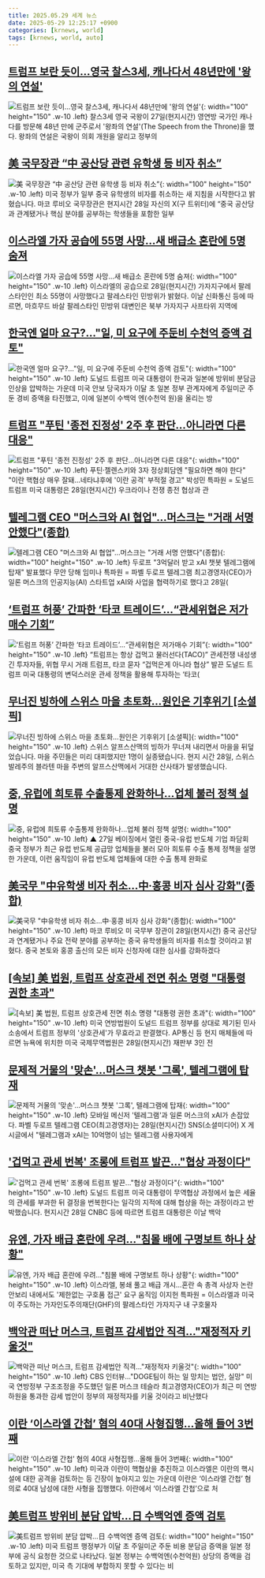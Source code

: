 ```yaml
---
title: 2025.05.29 세계 뉴스
date: 2025-05-29 12:25:17 +0900
categories: [krnews, world]
tags: [krnews, world, auto]
---
```

## [트럼프 보란 듯이…영국 찰스3세, 캐나다서 48년만에 '왕의 연설'](https://n.news.naver.com/mnews/article/008/0005200420)

![트럼프 보란 듯이…영국 찰스3세, 캐나다서 48년만에 '왕의 연설'](https://mimgnews.pstatic.net/image/origin/008/2025/05/28/5200420.jpg?type=nf220_150){: width="100" height="150" .w-10 .left}
찰스3세 영국 국왕이 27일(현지시간) 영연방 국가인 캐나다를 방문해 48년 만에 군주로서 '왕좌의 연설'(The Speech from the Throne)을 했다. 왕좌의 연설은 국왕이 의회 개원을 알리고 정부의

## [美 국무장관 “中 공산당 관련 유학생 등 비자 취소”](https://n.news.naver.com/mnews/article/449/0000310141)

![美 국무장관 “中 공산당 관련 유학생 등 비자 취소”](https://mimgnews.pstatic.net/image/origin/449/2025/05/29/310141.jpg?type=nf220_150){: width="100" height="150" .w-10 .left}
미국 정부가 일부 중국 유학생의 비자를 취소하는 새 지침을 시작한다고 밝혔습니다. 마코 루비오 국무장관은 현지시간 28일 자신의 X(구 트위터)에 “중국 공산당과 관계됐거나 핵심 분야를 공부하는 학생들을 포함한 일부

## [이스라엘 가자 공습에 55명 사망…새 배급소 혼란에 5명 숨져](https://n.news.naver.com/mnews/article/421/0008281841)

![이스라엘 가자 공습에 55명 사망…새 배급소 혼란에 5명 숨져](https://mimgnews.pstatic.net/image/origin/421/2025/05/29/8281841.jpg?type=nf220_150){: width="100" height="150" .w-10 .left}
이스라엘의 공습으로 28일(현지시간) 가자지구에서 팔레스타인인 최소 55명이 사망했다고 팔레스타인 민방위가 밝혔다. 이날 신화통신 등에 따르면, 마흐무드 바살 팔레스타인 민방위 대변인은 북부 가자지구 사프타위 지역에

## [한국엔 얼마 요구?..."일, 미 요구에 주둔비 수천억 증액 검토"](https://n.news.naver.com/mnews/article/422/0000744846)

![한국엔 얼마 요구?..."일, 미 요구에 주둔비 수천억 증액 검토"](https://mimgnews.pstatic.net/image/origin/422/2025/05/29/744846.jpg?type=nf220_150){: width="100" height="150" .w-10 .left}
도널드 트럼프 미국 대통령이 한국과 일본에 방위비 분담금 인상을 압박하는 가운데 미국 안보 당국자가 이달 초 일본 정부 관계자에게 주일미군 주둔 경비 증액을 타진했고, 이에 일본이 수백억 엔(수천억 원)을 올리는 방

## [트럼프 "푸틴 '종전 진정성' 2주 후 판단…아니라면 다른 대응"](https://n.news.naver.com/mnews/article/001/0015417922)

![트럼프 "푸틴 '종전 진정성' 2주 후 판단…아니라면 다른 대응"](https://mimgnews.pstatic.net/image/origin/001/2025/05/29/15417922.jpg?type=nf220_150){: width="100" height="150" .w-10 .left}
푸틴·젤렌스키와 3자 정상회담엔 "필요하면 해야 한다" "이란 핵협상 매우 잘돼…네타냐후에 '이란 공격' 부적절 경고" 박성민 특파원 = 도널드 트럼프 미국 대통령은 28일(현지시간) 우크라이나 전쟁 종전 협상과 관

## [텔레그램 CEO "머스크와 AI 협업"…머스크는 "거래 서명 안했다"(종합)](https://n.news.naver.com/mnews/article/001/0015418255)

![텔레그램 CEO "머스크와 AI 협업"…머스크는 "거래 서명 안했다"(종합)](https://mimgnews.pstatic.net/image/origin/001/2025/05/29/15418255.jpg?type=nf220_150){: width="100" height="150" .w-10 .left}
두로프 "3억달러 받고 xAI 챗봇 텔레그램에 탑재" 발표했다 무안 당해 임미나 특파원 = 파벨 두로프 텔레그램 최고경영자(CEO)가 일론 머스크의 인공지능(AI) 스타트업 xAI와 사업을 협력하기로 했다고 28일(

## [‘트럼프 허풍’ 간파한 ‘타코 트레이드’...“관세위협은 저가매수 기회”](https://n.news.naver.com/mnews/article/016/0002478222)

![‘트럼프 허풍’ 간파한 ‘타코 트레이드’...“관세위협은 저가매수 기회”](https://mimgnews.pstatic.net/image/origin/016/2025/05/29/2478222.jpg?type=nf220_150){: width="100" height="150" .w-10 .left}
“트럼프는 항상 겁먹고 물러선다(TACO)” 관세전쟁 내성생긴 투자자들, 위협 무시 거래 트럼프, 타코 묻자 “겁먹은게 아니라 협상” 발끈 도널드 트럼프 미국 대통령의 변덕스러운 관세 정책을 활용해 투자하는 ‘타코(

## [무너진 빙하에 스위스 마을 초토화…원인은 기후위기 [소셜픽]](https://n.news.naver.com/mnews/article/437/0000442632)

![무너진 빙하에 스위스 마을 초토화…원인은 기후위기 [소셜픽]](https://mimgnews.pstatic.net/image/origin/437/2025/05/29/442632.jpg?type=nf220_150){: width="100" height="150" .w-10 .left}
스위스 알프스산맥의 빙하가 무너져 내리면서 마을을 뒤덮었습니다. 마을 주민들은 미리 대피했지만 1명이 실종됐습니다. 현지 시간 28일, 스위스 발레주의 블라텐 마을 주변의 알프스산맥에서 거대한 산사태가 발생했습니다.

## [중, 유럽에 희토류 수출통제 완화하나…업체 불러 정책 설명](https://n.news.naver.com/mnews/article/055/0001261964)

![중, 유럽에 희토류 수출통제 완화하나…업체 불러 정책 설명](https://mimgnews.pstatic.net/image/origin/055/2025/05/28/1261964.jpg?type=nf220_150){: width="100" height="150" .w-10 .left}
▲ 27일 베이징에서 열린 중국-유럽 반도체 기업 좌담회 중국 정부가 최근 유럽 반도체 공급망 업체들을 불러 모아 희토류 수출 통제 정책을 설명한 가운데, 이런 움직임이 유럽 반도체 업체들에 대한 수출 통제 완화로

## [美국무 "中유학생 비자 취소…中·홍콩 비자 심사 강화"(종합)](https://n.news.naver.com/mnews/article/277/0005600021)

![美국무 "中유학생 비자 취소…中·홍콩 비자 심사 강화"(종합)](https://mimgnews.pstatic.net/image/origin/277/2025/05/29/5600021.jpg?type=nf220_150){: width="100" height="150" .w-10 .left}
마코 루비오 미 국무부 장관이 28일(현지시간) 중국 공산당과 연계됐거나 주요 전략 분야를 공부하는 중국 유학생들의 비자를 취소할 것이라고 밝혔다. 중국 본토와 홍콩 출신의 모든 비자 신청자에 대한 심사를 강화하겠다

## [[속보] 美 법원, 트럼프 상호관세 전면 취소 명령 "대통령 권한 초과"](https://n.news.naver.com/mnews/article/014/0005356278)

![[속보] 美 법원, 트럼프 상호관세 전면 취소 명령 "대통령 권한 초과"](https://mimgnews.pstatic.net/image/origin/014/2025/05/29/5356278.jpg?type=nf220_150){: width="100" height="150" .w-10 .left}
미국 연방법원이 도널드 트럼프 정부를 상대로 제기된 민사 소송에서 트럼프 정부의 '상호관세'가 무효라고 판결했다. AP통신 등 현지 매체들에 따르면 뉴욕에 위치한 미국 국제무역법원은 28일(현지시간) 재판부 3인 전

## [문제적 거물의 '맞손'…머스크 챗봇 '그록', 텔레그램에 탑재](https://n.news.naver.com/mnews/article/008/0005200726)

![문제적 거물의 '맞손'…머스크 챗봇 '그록', 텔레그램에 탑재](https://mimgnews.pstatic.net/image/origin/008/2025/05/28/5200726.jpg?type=nf220_150){: width="100" height="150" .w-10 .left}
모바일 메신저 '텔레그램'과 일론 머스크의 xAI가 손잡았다. 파벨 두로프 텔레그램 CEO(최고경영자)는 28일(현지시간) SNS(소셜미디어) X 게시글에서 "텔레그램과 xAI는 10억명이 넘는 텔레그램 사용자에게

## ['겁먹고 관세 번복' 조롱에 트럼프 발끈…"협상 과정이다"](https://n.news.naver.com/mnews/article/437/0000442615)

!['겁먹고 관세 번복' 조롱에 트럼프 발끈…"협상 과정이다"](https://mimgnews.pstatic.net/image/origin/437/2025/05/29/442615.jpg?type=nf220_150){: width="100" height="150" .w-10 .left}
도널드 트럼프 미국 대통령이 무역협상 과정에서 높은 세율의 관세를 부과한 뒤 결정을 번복한다는 일각의 지적에 대해 협상을 하는 과정이라고 반박했습니다. 현지시간 28일 CNBC 등에 따르면 트럼프 대통령은 이날 백악

## [유엔, 가자 배급 혼란에 우려…"침몰 배에 구명보트 하나 상황"](https://n.news.naver.com/mnews/article/001/0015418039)

![유엔, 가자 배급 혼란에 우려…"침몰 배에 구명보트 하나 상황"](https://mimgnews.pstatic.net/image/origin/001/2025/05/29/15418039.jpg?type=nf220_150){: width="100" height="150" .w-10 .left}
이스라엘, 봉쇄 풀고 배급 개시…혼란 속 총격 사상자 논란 안보리 내에서도 '제한없는 구호품 접근' 요구 움직임 이지헌 특파원 = 이스라엘과 미국이 주도하는 가자인도주의재단(GHF)의 팔레스타인 가자지구 내 구호물자

## [백악관 떠난 머스크, 트럼프 감세법안 직격…"재정적자 키울것"](https://n.news.naver.com/mnews/article/001/0015416886)

![백악관 떠난 머스크, 트럼프 감세법안 직격…"재정적자 키울것"](https://mimgnews.pstatic.net/image/origin/001/2025/05/28/15416886.jpg?type=nf220_150){: width="100" height="150" .w-10 .left}
CBS 인터뷰…"DOGE팀이 하는 일 망치는 법안, 실망" 미국 연방정부 구조조정을 주도했던 일론 머스크 테슬라 최고경영자(CEO)가 최근 미 연방 하원을 통과한 감세 법안이 정부의 재정적자를 키울 것이라고 비난했다

## [이란 ‘이스라엘 간첩’ 혐의 40대 사형집행…올해 들어 3번째](https://n.news.naver.com/mnews/article/003/0013272088)

![이란 ‘이스라엘 간첩’ 혐의 40대 사형집행…올해 들어 3번째](https://mimgnews.pstatic.net/image/origin/003/2025/05/28/13272088.jpg?type=nf220_150){: width="100" height="150" .w-10 .left}
미국과 이란이 핵협상을 추진하고 이스라엘은 이란의 핵시설에 대한 공격을 검토하는 등 긴장이 높아지고 있는 가운데 이란은 ‘이스라엘 간첩’ 혐의로 40대 남성에 대한 사형을 집행했다. 이란에서 ‘이스라엘 간첩’으로 처

## [美트럼프 방위비 분담 압박…日 수백억엔 증액 검토](https://n.news.naver.com/mnews/article/277/0005600170)

![美트럼프 방위비 분담 압박…日 수백억엔 증액 검토](https://mimgnews.pstatic.net/image/origin/277/2025/05/29/5600170.jpg?type=nf220_150){: width="100" height="150" .w-10 .left}
미국 트럼프 행정부가 이달 초 주일미군 주둔 비용 분담금 증액을 일본 정부에 공식 요청한 것으로 나타났다. 일본 정부는 수백억엔(수천억원) 상당의 증액을 검토하고 있지만, 미국 측 기대에 부합하지 못할 수 있다는 비

